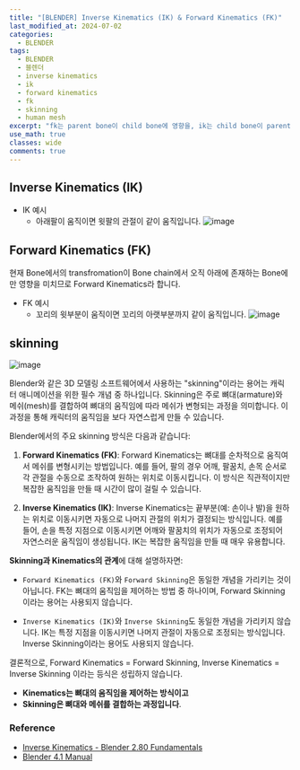 ```yaml
---
title: "[BLENDER] Inverse Kinematics (IK) & Forward Kinematics (FK)"
last_modified_at: 2024-07-02
categories:
  - BLENDER
tags:
  - BLENDER
  - 블렌더
  - inverse kinematics
  - ik
  - forward kinematics
  - fk
  - skinning
  - human mesh
excerpt: "fk는 parent bone이 child bone에 영향을, ik는 child bone이 parent bone에 역으로 영향을 미칩니다."
use_math: true
classes: wide
comments: true
---
```


## Inverse Kinematics (IK)

- IK 예시
  - 아래팔이 움직이면 윗팔의 관절이 같이 움직입니다.
    ![image](https://github.com/sandokim/sandokim.github.io/assets/74639652/56c2dd85-4858-4a04-860b-4c78f460a448)


## Forward Kinematics (FK)

현재 Bone에서의 transfromation이 Bone chain에서 오직 아래에 존재하는 Bone에만 영향을 미치므로 Forward Kinematics라 합니다.

- FK 예시
  - 꼬리의 윗부분이 움직이면 꼬리의 아랫부분까지 같이 움직입니다.
    ![image](https://github.com/sandokim/sandokim.github.io/assets/74639652/a3b661dc-ae7e-4c81-89e2-e82e5f7cfebb)

## skinning

![image](https://github.com/sandokim/sandokim.github.io/assets/74639652/b95a1af7-1a05-4a32-afc9-a97eb1c36ff1)

Blender와 같은 3D 모델링 소프트웨어에서 사용하는 "skinning"이라는 용어는 캐릭터 애니메이션을 위한 필수 개념 중 하나입니다. Skinning은 주로 뼈대(armature)와 메쉬(mesh)를 결합하여 뼈대의 움직임에 따라 메쉬가 변형되는 과정을 의미합니다. 이 과정을 통해 캐릭터의 움직임을 보다 자연스럽게 만들 수 있습니다.

Blender에서의 주요 skinning 방식은 다음과 같습니다:

1. **Forward Kinematics (FK)**: Forward Kinematics는 뼈대를 순차적으로 움직여서 메쉬를 변형시키는 방법입니다. 예를 들어, 팔의 경우 어깨, 팔꿈치, 손목 순서로 각 관절을 수동으로 조작하여 원하는 위치로 이동시킵니다. 이 방식은 직관적이지만 복잡한 움직임을 만들 때 시간이 많이 걸릴 수 있습니다.

2. **Inverse Kinematics (IK)**: Inverse Kinematics는 끝부분(예: 손이나 발)을 원하는 위치로 이동시키면 자동으로 나머지 관절의 위치가 결정되는 방식입니다. 예를 들어, 손을 특정 지점으로 이동시키면 어깨와 팔꿈치의 위치가 자동으로 조정되어 자연스러운 움직임이 생성됩니다. IK는 복잡한 움직임을 만들 때 매우 유용합니다.

**Skinning과 Kinematics의 관계**에 대해 설명하자면:

- `Forward Kinematics (FK)`와 `Forward Skinning`은 동일한 개념을 가리키는 것이 아닙니다. FK는 뼈대의 움직임을 제어하는 방법 중 하나이며, Forward Skinning이라는 용어는 사용되지 않습니다.
  
- `Inverse Kinematics (IK)`와 `Inverse Skinning`도 동일한 개념을 가리키지 않습니다. IK는 특정 지점을 이동시키면 나머지 관절이 자동으로 조정되는 방식입니다. Inverse Skinning이라는 용어도 사용되지 않습니다.

결론적으로, Forward Kinematics = Forward Skinning, Inverse Kinematics = Inverse Skinning 이라는 등식은 성립하지 않습니다.

- **Kinematics는 뼈대의 움직임을 제어하는 방식이고**
- **Skinning은 뼈대와 메쉬를 결합하는 과정입니다**.


### Reference
- [Inverse Kinematics - Blender 2.80 Fundamentals](https://youtu.be/S-2v_CKmVE8?si=OAjBisfIKsLhEnM_)
- [Blender 4.1 Manual](https://docs.blender.org/manual/en/latest/animation/armatures/skinning/introduction.html)
